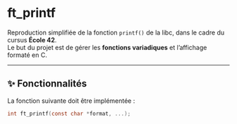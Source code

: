 # ft_printf

Reproduction simplifiée de la fonction `printf()` de la libc, dans le cadre du cursus **École 42**.  
Le but du projet est de gérer les **fonctions variadiques** et l’affichage formaté en C.

---

## ✨ Fonctionnalités

La fonction suivante doit être implémentée :

```c
int ft_printf(const char *format, ...);
